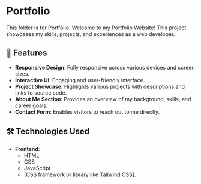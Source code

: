 # Portfolio
This folder is for Portfolio.
Welcome to my Portfolio Website! This project showcases my skills, projects, and experiences as a web developer.

## 🚀 **Features**

- **Responsive Design**: Fully responsive across various devices and screen sizes.
- **Interactive UI**: Engaging and user-friendly interface.
- **Project Showcase**: Highlights various projects with descriptions and links to source code.
- **About Me Section**: Provides an overview of my background, skills, and career goals.
- **Contact Form**: Enables visitors to reach out to me directly.

## 🛠️ **Technologies Used**

- **Frontend**:
  - HTML
  - CSS
  - JavaScript
  - [CSS framework or library like Tailwind CSS].
